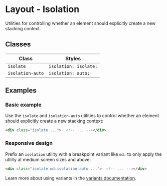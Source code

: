 # Layout - Isolation

Utilities for controlling whether an element should explicitly create a new stacking context.

## Classes

| Class             | Styles                |
|-------------------|-----------------------|
| `isolate`         | `isolation: isolate;`  |
| `isolation-auto`  | `isolation: auto;`   |

## Examples

### Basic example

Use the `isolate` and `isolation-auto` utilities to control whether an element should explicitly create a new stacking context:

```html
<div class="isolate ...">  <!-- ... --></div>
```

### Responsive design

Prefix an `isolation` utility with a breakpoint variant like `md:` to only apply the utility at medium screen sizes and above:

```html
<div class="isolate md:isolation-auto ...">  <!-- ... --></div>
```

Learn more about using variants in the [variants documentation](https://tailwindcss.com/docs/hover-focus-and-other-states).
